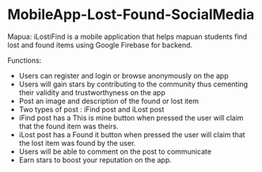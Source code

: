# MobileApp-Lost-Found-SocialMedia

Mapua: iLostiFind is a mobile application that helps mapuan students find lost and found items using Google Firebase for backend.


Functions:
- Users can register and login or browse anonymously on the app
- Users will gain stars by contributing to the community thus cementing their validity and trustworthyness on the app
- Post an image and description of the found or lost item
- Two types of post : iFind post and iLost post
- iFind post has a This is mine button when pressed the user will claim that the found item was theirs.
- iLost post has a Found it button when pressed the user will claim that the lost item was found by the user.
- Users will be able to comment on the post to communicate
- Earn stars to boost your reputation on the app.


    
